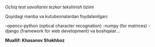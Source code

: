 *Ochiq test savollarini tezkor tekshirish tizimi* 

Quyidagi manba va kutubxonalardan foydalanilgan:

-opencv-python (optical character recognation)
-numpy (for matrices)
-django (framework for web development)
va boshqalar...


**Muallif: Khasanov Shakhboz**
